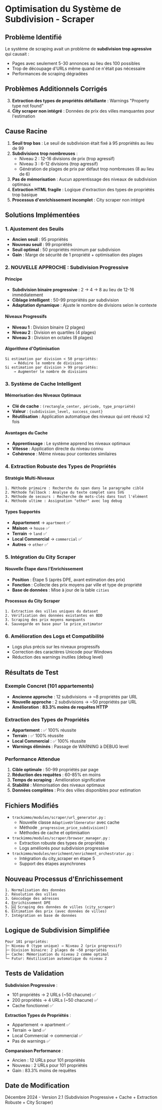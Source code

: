 # Optimisation du Système de Subdivision - Scraper

## Problème Identifié

Le système de scraping avait un problème de **subdivision trop agressive** qui causait :
- Pages avec seulement 5-30 annonces au lieu des 100 possibles
- Trop de découpage d'URLs même quand ce n'était pas nécessaire
- Performances de scraping dégradées

## Problèmes Additionnels Corrigés

3. **Extraction des types de propriétés défaillante** : Warnings "Property type not found"
4. **City scraper non intégré** : Données de prix des villes manquantes pour l'estimation

## Cause Racine

1. **Seuil trop bas** : Le seuil de subdivision était fixé à 95 propriétés au lieu de 99
2. **Subdivisions trop nombreuses** : 
   - Niveau 2 : 12-16 divisions de prix (trop agressif)
   - Niveau 3 : 6-12 divisions (trop agressif)
   - Génération de plages de prix par défaut trop nombreuses (8 au lieu de 6)
3. **Pas de mémorisation** : Aucun apprentissage des niveaux de subdivision optimaux
4. **Extraction HTML fragile** : Logique d'extraction des types de propriétés trop basique
5. **Processus d'enrichissement incomplet** : City scraper non intégré

## Solutions Implémentées

### 1. Ajustement des Seuils
- **Ancien seuil** : 95 propriétés
- **Nouveau seuil** : 99 propriétés
- **Seuil optimal** : 50 propriétés minimum par subdivision
- **Gain** : Marge de sécurité de 1 propriété + optimisation des plages

### 2. **NOUVELLE APPROCHE : Subdivision Progressive**

#### Principe
- **Subdivision binaire progressive** : 2 → 4 → 8 au lieu de 12-16 immédiatement
- **Ciblage intelligent** : 50-99 propriétés par subdivision
- **Adaptation dynamique** : Ajuste le nombre de divisions selon le contexte

#### Niveaux Progressifs
- **Niveau 1** : Division binaire (2 plages)
- **Niveau 2** : Division en quartiles (4 plages) 
- **Niveau 3** : Division en octales (8 plages)

#### Algorithme d'Optimisation
```
Si estimation par division < 50 propriétés:
    → Réduire le nombre de divisions
Si estimation par division > 99 propriétés:
    → Augmenter le nombre de divisions
```

### 3. **Système de Cache Intelligent**

#### Mémorisation des Niveaux Optimaux
- **Clé de cache** : `(rectangle_center, période, type_propriété)`
- **Valeur** : `{subdivision_level, success_count}`
- **Réutilisation** : Application automatique des niveaux qui ont réussi ≥2 fois

#### Avantages du Cache
- **Apprentissage** : Le système apprend les niveaux optimaux
- **Vitesse** : Application directe du niveau connu
- **Cohérence** : Même niveau pour contextes similaires

### 4. **Extraction Robuste des Types de Propriétés**

#### Stratégie Multi-Niveaux
```
1. Méthode primaire : Recherche du span dans le paragraphe ciblé
2. Méthode fallback : Analyse du texte complet sans SVG
3. Méthode de secours : Recherche de mots-clés dans tout l'élément
4. Méthode ultime : Assignation "other" avec log debug
```

#### Types Supportés
- **Appartement** → `apartment` ✅
- **Maison** → `house` ✅ 
- **Terrain** → `land` ✅
- **Local Commercial** → `commercial` ✅
- **Autres** → `other` ✅

### 5. **Intégration du City Scraper**

#### Nouvelle Étape dans l'Enrichissement
- **Position** : Étape 5 (après DPE, avant estimation des prix)
- **Fonction** : Collecte des prix moyens par ville et type de propriété
- **Base de données** : Mise à jour de la table `cities`

#### Processus du City Scraper
```
1. Extraction des villes uniques du dataset
2. Vérification des données existantes en BDD
3. Scraping des prix moyens manquants
4. Sauvegarde en base pour le price_estimator
```

### 6. Amélioration des Logs et Compatibilité
- Logs plus précis sur les niveaux progressifs
- Correction des caractères Unicode pour Windows
- Réduction des warnings inutiles (debug level)

## Résultats de Test

### Exemple Concret (101 appartements)
- **Ancienne approche** : 12 subdivisions → ~8 propriétés par URL
- **Nouvelle approche** : 2 subdivisions → ~50 propriétés par URL
- **Amélioration** : **83.3% moins de requêtes HTTP**

### Extraction des Types de Propriétés
- **Appartement** : ✅ 100% réussite
- **Terrain** : ✅ 100% réussite  
- **Local Commercial** : ✅ 100% réussite
- **Warnings éliminés** : Passage de WARNING à DEBUG level

### Performance Attendue
1. **Cible optimale** : 50-99 propriétés par page
2. **Réduction des requêtes** : 60-85% en moins
3. **Temps de scraping** : Amélioration significative
4. **Stabilité** : Mémorisation des niveaux optimaux
5. **Données complètes** : Prix des villes disponibles pour estimation

## Fichiers Modifiés

- `trackimmo/modules/scraper/url_generator.py` : 
  - Nouvelle classe `AdaptiveUrlGenerator` avec cache
  - Méthode `_progressive_price_subdivision()`
  - Méthodes de cache et optimisation
- `trackimmo/modules/scraper/browser_manager.py` : 
  - Extraction robuste des types de propriétés
  - Logs améliorés pour subdivision progressive
- `trackimmo/modules/enrichment/enrichment_orchestrator.py` :
  - Intégration du city_scraper en étape 5
  - Support des étapes asynchrones

## Nouveau Processus d'Enrichissement

```
1. Normalisation des données
2. Résolution des villes  
3. Géocodage des adresses
4. Enrichissement DPE
5. 🆕 Scraping des données de villes (city_scraper)
6. Estimation des prix (avec données de villes)
7. Intégration en base de données
```

## Logique de Subdivision Simplifiée

```
Pour 101 propriétés:
├─ Niveau 0 (type unique) → Niveau 2 (prix progressif)
├─ Division binaire: 2 plages de ~50 propriétés
├─ Cache: Mémorisation du niveau 2 comme optimal
└─ Futur: Réutilisation automatique du niveau 2
```

## Tests de Validation

**Subdivision Progressive** :
- 101 propriétés → 2 URLs (~50 chacune) ✅
- 200 propriétés → 4 URLs (~50 chacune) ✅  
- Cache fonctionnel ✅

**Extraction Types de Propriétés** :
- Appartement → apartment ✅
- Terrain → land ✅
- Local Commercial → commercial ✅
- Pas de warnings ✅

**Comparaison Performance** :
- Ancien : 12 URLs pour 101 propriétés
- Nouveau : 2 URLs pour 101 propriétés
- Gain : 83.3% moins de requêtes

## Date de Modification
Décembre 2024 - Version 2.1 (Subdivision Progressive + Cache + Extraction Robuste + City Scraper) 
